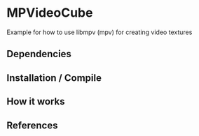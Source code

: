 # MPVideoCube
Example for how to use libmpv (mpv) for creating video textures

## Dependencies

## Installation / Compile

## How it works

## References

